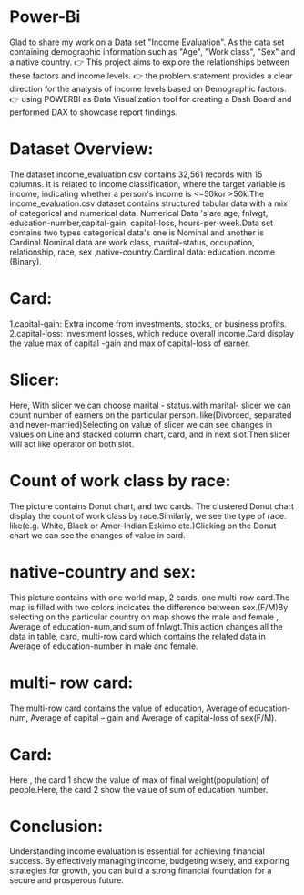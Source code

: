 # Power-Bi
 Glad to share my work on a Data set "Income Evaluation". As the data set containing demographic information such as "Age", "Work class", "Sex" and a native country.
👉 This project aims to explore the relationships between these factors and income levels.
👉 the problem statement provides a clear direction for the analysis of income levels based on Demographic factors.
👉 using POWERBI as Data Visualization tool for creating a Dash Board and performed DAX to showcase report findings.
# Dataset Overview:
The dataset income_evaluation.csv contains 32,561 records with 15 columns. It is related to income classification, where the target variable is income, indicating whether a person's income is <=50kor >50k.The income_evaluation.csv dataset contains structured tabular data with a mix of categorical and numerical data. Numerical Data 's are  age, fnlwgt, education-number,capital-gain, capital-loss, hours-per-week.Data set contains two types categorical data's  one is Nominal and  another is Cardinal.Nominal data are work class, marital-status, occupation, relationship, race, sex ,native-country.Cardinal data: education.income (Binary).
# Card:
1.capital-gain: Extra income from investments, stocks, or business profits.
2.capital-loss: Investment losses, which reduce overall income.Card display the value max of capital -gain and max of capital-loss of earner.
# Slicer:
Here, With slicer we can choose marital - status.with marital- slicer we can  count number of earners on the particular person. like(Divorced, separated and never-married)Selecting on value of slicer we can see changes in values on Line and stacked column chart, card, and in next slot.Then slicer will act like operator on both slot.
# Count of work class by race:
The picture contains Donut chart, and  two cards. The clustered Donut chart display the count of  work class by race.Similarly, we see the type of race. like(e.g. White, Black or Amer-Indian Eskimo etc.)Clicking on the Donut chart we can see the changes of  value in card.
# native-country and sex:
This picture contains with one  world map, 2 cards, one multi-row card.The map is filled with two colors indicates the difference between sex.(F/M)By selecting  on the particular country on map shows the male and female , Average of education-num,and sum of fnlwgt.This action changes all the data in table, card, multi-row card which contains the related data in Average of education-number in male and female.
# multi- row card:
The multi-row card contains the value of education, Average of education-num, Average of capital – gain and Average of capital-loss of sex(F/M).
# Card: 
Here , the card 1 show the value of max of final weight(population) of people.Here, the card 2 show the value of sum of education number.
# Conclusion:
Understanding income evaluation is essential for achieving financial success. By effectively managing income, budgeting wisely, and exploring strategies for growth, you can build a strong financial foundation for a secure and prosperous future.
